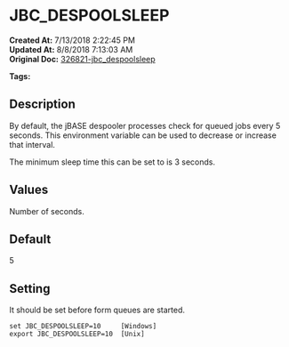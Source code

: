 # JBC_DESPOOLSLEEP

**Created At:** 7/13/2018 2:22:45 PM  
**Updated At:** 8/8/2018 7:13:03 AM  
**Original Doc:** [326821-jbc_despoolsleep](https://docs.jbase.com/41717-environment-variables/326821-jbc_despoolsleep)  

**Tags:**
<badge text='environment variable' vertical='middle' />
<badge text='spooler' vertical='middle' />
<badge text='despool' vertical='middle' />

## Description

By default, the jBASE despooler processes check for queued jobs every 5 seconds. This environment variable can be used to decrease or increase that interval.

The minimum sleep time this can be set to is 3 seconds.



## Values

Number of seconds.



## Default

5



## Setting

It should be set before form queues are started.

```
set JBC_DESPOOLSLEEP=10     [Windows]
export JBC_DESPOOLSLEEP=10  [Unix]
```
